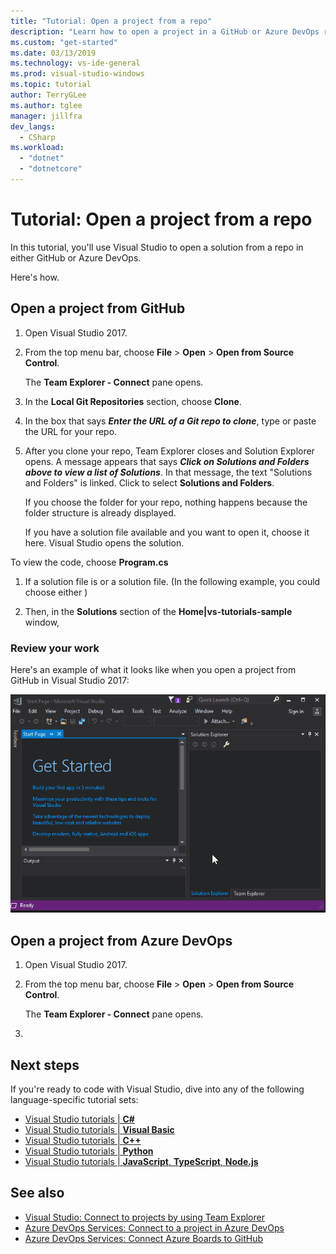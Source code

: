 ```yaml
---
title: "Tutorial: Open a project from a repo"
description: "Learn how to open a project in a GitHub or Azure DevOps repository by using Visual Studio."
ms.custom: "get-started"
ms.date: 03/13/2019
ms.technology: vs-ide-general
ms.prod: visual-studio-windows
ms.topic: tutorial
author: TerryGLee
ms.author: tglee
manager: jillfra
dev_langs:
  - CSharp
ms.workload:
  - "dotnet"
  - "dotnetcore"
---
```

# Tutorial: Open a project from a repo

In this tutorial, you'll use Visual Studio to open a solution from a repo in either GitHub or Azure DevOps.

Here's how.

## Open a project from GitHub

1. Open Visual Studio 2017.

1. From the top menu bar, choose **File** > **Open** > **Open from Source Control**.

   The **Team Explorer - Connect** pane opens.

1. In the **Local Git Repositories** section, choose **Clone**. 

1. In the box that says ***Enter the URL of a Git repo to clone***, type or paste the URL for your repo.

1. After you clone your repo, Team Explorer closes and Solution Explorer opens. A message appears that says ***Click on Solutions and Folders above to view a list of Solutions***. In that message, the text "Solutions and Folders" is linked. Click to select **Solutions and Folders**.

   If you choose the folder for your repo, nothing happens because the folder structure is already displayed.

   If you have a solution file available and you want to open it, choose it here. Visual Studio opens the solution.

  To view the code, choose **Program.cs**

1. If a solution file is or a solution file. (In the following example, you could choose either )

1. Then, in the **Solutions** section of the **Home|vs-tutorials-sample** window, 

### Review your work

Here's an example of what it looks like when you open a project from GitHub in Visual Studio 2017:

   ![Animation of opening a project in GitHub within the Visual Studio IDE](./media/open-project-from-github.gif)

## Open a project from Azure DevOps

1. Open Visual Studio 2017.

1. From the top menu bar, choose **File** > **Open** > **Open from Source Control**.

   The **Team Explorer - Connect** pane opens.

1. 



## Next steps

If you're ready to code with Visual Studio, dive into any of the following language-specific tutorial sets:

- [Visual Studio tutorials | **C#**](./csharp/index.yml)
- [Visual Studio tutorials | **Visual Basic**](./visual-basic/index.yml)
- [Visual Studio tutorials | **C++**](/cpp/get-started/)
- [Visual Studio tutorials | **Python**](/visualstudio/python/)
- [Visual Studio tutorials | **JavaScript**, **TypeScript**, **Node.js**](/visualstudio/javascript/)

## See also

- [Visual Studio: Connect to projects by using Team Explorer](./ide/connect-team-project)
- [Azure DevOps Services: Connect to a project in Azure DevOps](/azure/devops/organizations/projects/connect-to-projects/)
- [Azure DevOps Services: Connect Azure Boards to GitHub](/azure/devops/boards/github/connect-to-github/)
